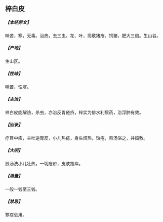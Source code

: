 ## 梓白皮

##### 【本经原文】
味苦，寒，无毒。治热，去三虫。花、叶，捣敷猪疮。饲猪，肥大三倍。生山谷。
##### 【产地】
生山区。
##### 【性味】
味苦，性寒。
##### 【主治】
梓白皮能解热，杀虫，亦治反胃疮疥，梓实为排水利尿药，治浮肿有效。
##### 【别录】
疗目中疾，主吐逆胃反，小儿热疮，身头烦热，蚀疮，煎汤浴之，并捣敷。
##### 【大明】
煎汤洗小儿壮热，一切疮疥，皮肤搔痒。
##### 【用量】
一般一钱至三钱。
##### 【禁忌】
寒症忌用。